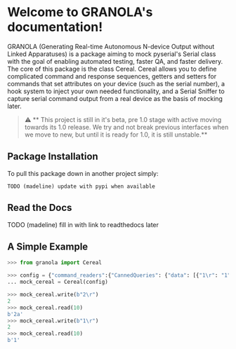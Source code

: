# Welcome to GRANOLA's documentation!


GRANOLA (Generating Real-time Autonomous N-device Output without Linked Apparatuses) is a package aiming to mock pyserial's Serial
class with the goal of enabling automated testing, faster QA, and faster delivery. The core of this package is the class
Cereal. Cereal allows you to define complicated command and response sequences, getters and setters for commands that set attributes
on your device (such as the serial number), a hook system to inject your own needed functionality, and a Serial Sniffer to capture serial
command output from a real device as the basis of mocking later.

> :warning: ** This project is still in it's beta, pre 1.0 stage with active moving towards its 1.0 release. We try and not break previous interfaces when we move to new, but until it is ready for 1.0, it is still unstable.**

## Package Installation


To pull this package down in another project simply:

    TODO (madeline) update with pypi when available


## Read the Docs


TODO (madeline) fill in with link to readthedocs later


## A Simple Example

``` python
>>> from granola import Cereal

>>> config = {"command_readers":{"CannedQueries": {"data": [{"1\r": "1", "2\r": ["2a", "2b"]}]}}}
... mock_cereal = Cereal(config)

>>> mock_cereal.write(b"2\r")
2
>>> mock_cereal.read(10)
b'2a'
>>> mock_cereal.write(b"1\r")
2
>>> mock_cereal.read(10)
b'1'
```
